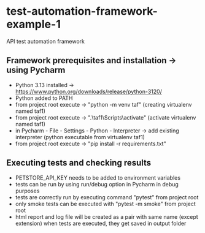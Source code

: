 # test-automation-framework-example-1

API test automation framework

## Framework prerequisites and installation -> using Pycharm

- Python 3.13 installed -> https://www.python.org/downloads/release/python-3120/
- Python added to PATH
- from project root execute -> "python -m venv taf" (creating virtualenv named taf1)
- from project root execute -> ".\taf1\Scripts\activate" (activate virtualenv named taf1)
- in Pycharm - File - Settings - Python - Interpreter -> add existing interpreter (python executable from virtualenv
  taf1)
- from project root execute -> "pip install -r requirements.txt"

## Executing tests and checking results

- PETSTORE_API_KEY needs to be added to environment variables
- tests can be run by using run/debug option in Pycharm in debug purposes
- tests are correctly run by executing command "pytest" from project root
- only smoke tests can be executed with "pytest -m smoke" from project root
- html report and log file will be created as a pair with same name (except extension) when tests are executed, they get
  saved in output folder